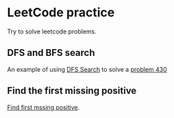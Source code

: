 # LeetCode practice
Try to solve leetcode problems.

## DFS and BFS search
An example of using [DFS Search](./p430.py) to solve a [problem 430](https://leetcode.com/problems/flatten-a-multilevel-doubly-linked-list/description/)

## Find the first missing positive
[Find first mssing positive](./p41.py).
